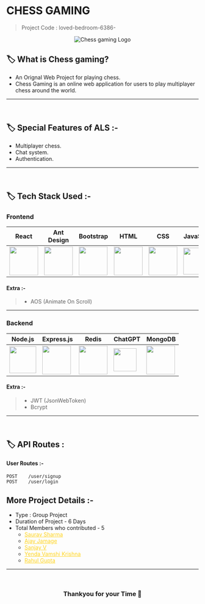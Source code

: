 # CHESS GAMING

> Project Code : loved-bedroom-6386- <br/>

<p align="center">
  <img src="https://github.com/sauravs4h/loved-bedroom-6386-/blob/main/frontend/img/logo.jpg" alt="Chess gaming Logo">
  </p>

## 🏷️ What is Chess gaming?

- An Orignal Web Project for playing chess.
- Chess Gaming is an online web application for users to play multiplayer chess around the world.

---

<br/>

## 🏷️ Special Features of ALS :-

- Multiplayer chess.
- Chat system.
- Authentication.

---

<br/>

## 🏷️ Tech Stack Used :-

### Frontend
| React                                                                                                                          | Ant Design                                                                                                                     | Bootstrap                                                                                                                      | HTML                                                                                                                           | CSS                                                                                                                            | JavaScript                                                                                                                     |
| ------------------------------------------------------------------------------------------------------------------------------ | ------------------------------------------------------------------------------------------------------------------------------ | ------------------------------------------------------------------------------------------------------------------------------ | ------------------------------------------------------------------------------------------------------------------------------ | ------------------------------------------------------------------------------------------------------------------------------ | ------------------------------------------------------------------------------------------------------------------------------ |
| <img width="75px" src="https://user-images.githubusercontent.com/25181517/183897015-94a058a6-b86e-4e42-a37f-bf92061753e5.png"> | <img width="75px" src="https://user-images.githubusercontent.com/25181517/190887795-99cb0921-e57f-430b-a111-e165deedaa36.png"> | <img width="75px" src="https://user-images.githubusercontent.com/25181517/183898054-b3d693d4-dafb-4808-a509-bab54cf5de34.png"> | <img width="75px" src="https://user-images.githubusercontent.com/25181517/192158954-f88b5814-d510-4564-b285-dff7d6400dad.png"> | <img width="75px" src="https://user-images.githubusercontent.com/25181517/183898674-75a4a1b1-f960-4ea9-abcb-637170a00a75.png"> | <img width="70px" src="https://user-images.githubusercontent.com/25181517/117447155-6a868a00-af3d-11eb-9cfe-245df15c9f3f.png"> |

#### Extra :-

> - AOS (Animate On Scroll)

---

### Backend

| Node.js                                                                                                                         | Express.js                                                                                                                      | Redis                                                                                                                          | ChatGPT                                                                                                                         | MongoDB                                                                                                       |
| ------------------------------------------------------------------------------------------------------------------------------- | ------------------------------------------------------------------------------------------------------------------------------- | ------------------------------------------------------------------------------------------------------------------------------ | ------------------------------------------------------------------------------------------------------------------------------- | ------------------------------------------------------------------------------------------------------------- |
| <img width="70px" src="https://user-images.githubusercontent.com/112753481/229047696-de3bf177-16a0-4161-a140-dd89e4fe7b22.png"> | <img width="75px" src="https://user-images.githubusercontent.com/112753481/229164589-4e724000-542d-4deb-9e11-cca7739c2b01.png"> | <img width="75px" src="https://user-images.githubusercontent.com/25181517/182884894-d3fa6ee0-f2b4-4960-9961-64740f533f2a.png"> | <img width="60px" src="https://user-images.githubusercontent.com/112753481/229306156-d2f82fe0-abb5-469a-9dfd-af3207e1e421.png"> | <img width="75px" src="https://cdn.icon-icons.com/icons2/2415/PNG/512/mongodb_original_logo_icon_146424.png"> |

#### Extra :-

> - JWT (JsonWebToken) <br/>
> - Bcrypt <br/>

---

<br/>

## 🏷️ API Routes :

#### User Routes :-

```
POST    /user/signup
POST    /user/login

```

## More Project Details :-

- Type : Group Project
- Duration of Project - 6 Days
- Total Members who contributed - 5
  - <a style="color:#ffd41f" href="#">Saurav Sharma</a>
  - <a style="color:#ffd41f" href="#">Ajay Jamage</a>
  - <a style="color:#ffd41f" href="#">Sanjay V</a>
  - <a style="color:#ffd41f" href="#">Yenda Vamshi Krishna</a>
  - <a style="color:#ffd41f" href="#">Rahul Gupta</a>

---

<br/>

<h3 align="center" >Thankyou for your Time 💝</h3>

